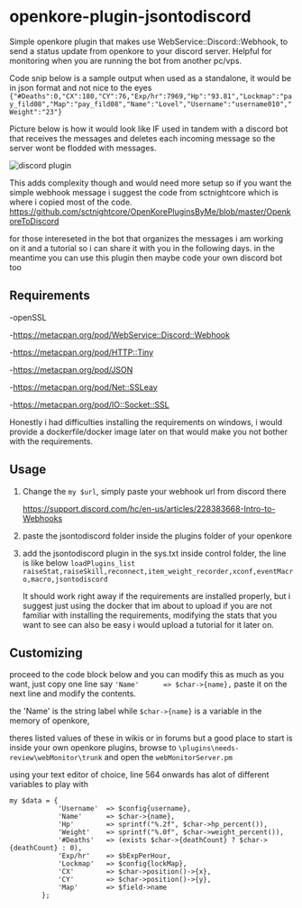 # openkore-plugin-jsontodiscord

Simple openkore plugin that makes use WebService::Discord::Webhook, to send a status update from openkore to your discord server.
Helpful for monitoring when you are running the bot from another pc/vps.

Code snip below is a sample output when used as a standalone, it would be in json format and not nice to the eyes
`{"#Deaths":0,"CX":180,"CY":76,"Exp/hr":7969,"Hp":"93.81","Lockmap":"pay_fild08","Map":"pay_fild08","Name":"Lovel","Username":"username010","Weight":"23"}`

Picture below is how it would look like IF used in tandem with a discord bot that receives the messages and deletes each incoming message so the server wont be flodded with messages.

![discord plugin](https://github.com/KoukatsuMahoutsukai/openkore-plugin-jsontodiscord-main/assets/123940777/f36e717f-7cb7-45f5-a876-d42b24f31bc1)

This adds complexity though and would need more setup so if you want the simple webhook message i suggest the code from sctnightcore which is where i copied most of the code.
https://github.com/sctnightcore/OpenKorePluginsByMe/blob/master/OpenkoreToDiscord


for those intereseted in the bot that organizes the messages i am working on it and a tutorial so i can share it with you in the following days. 
in the meantime you can use this plugin then maybe code your own discord bot too

## Requirements
-openSSL

-https://metacpan.org/pod/WebService::Discord::Webhook

-https://metacpan.org/pod/HTTP::Tiny

-https://metacpan.org/pod/JSON

-https://metacpan.org/pod/Net::SSLeay

-https://metacpan.org/pod/IO::Socket::SSL


Honestly i had difficulties installing the requirements on windows, i would provide a dockerfile/docker image later on that would make you not bother with the requirements.

## Usage
1.  Change the `my $url`, simply paste your webhook url from discord there
    
    https://support.discord.com/hc/en-us/articles/228383668-Intro-to-Webhooks

2.  paste the jsontodiscord folder inside the plugins folder of your openkore

3.  add the jsontodiscord plugin in the sys.txt inside control folder, the line is like below
    `loadPlugins_list raiseStat,raiseSkill,reconnect,item_weight_recorder,xconf,eventMacro,macro,jsontodiscord`

    It should work right away if the requirements are installed properly, but i suggest just using the docker that im about to upload if you are not familiar with installing the requirements,
    modifying the stats that you want to see can also be easy i would upload a tutorial for it later on.

## Customizing

proceed to the code block below and you can modify this as much as you want, just copy one line say `'Name'      => $char->{name},` paste it on the next line and modify the contents.

the 'Name' is the string label while `$char->{name}` is a variable in the memory of openkore,

theres listed values of these in wikis or in forums but a good place to start is inside your own openkore plugins, browse to `\plugins\needs-review\webMonitor\trunk` and open the `webMonitorServer.pm` 

using your text editor of choice, line 564 onwards has alot of different variables to play with

```
my $data = {
            'Username'  => $config{username},
            'Name'      => $char->{name},
            'Hp'        => sprintf("%.2f", $char->hp_percent()),
            'Weight'    => sprintf("%.0f", $char->weight_percent()),
            '#Deaths'   => (exists $char->{deathCount} ? $char->{deathCount} : 0),
            'Exp/hr'    => $bExpPerHour,
            'Lockmap'   => $config{lockMap},
            'CX'        => $char->position()->{x},
            'CY'        => $char->position()->{y},
            'Map'       => $field->name
        };
```
